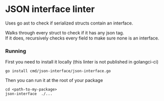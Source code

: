 # JSON interface linter

Uses go ast to check if serialized structs contain an interface.

Walks through every struct to check if it has any json tag.  
If it does, recursively checks every field to make sure none is an interface.

### Running

First you need to install it locally (this linter is not published in golangci-ci)

```
go install cmd/json-interface/json-interface.go
```

Then you can run it at the root of your package

```
cd <path-to-my-package>
json-interface  ./...
```
